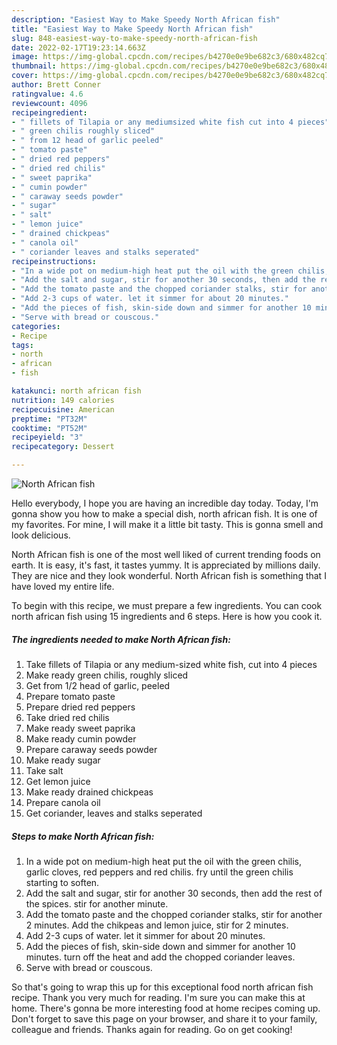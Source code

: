 ```yaml
---
description: "Easiest Way to Make Speedy North African fish"
title: "Easiest Way to Make Speedy North African fish"
slug: 848-easiest-way-to-make-speedy-north-african-fish
date: 2022-02-17T19:23:14.663Z
image: https://img-global.cpcdn.com/recipes/b4270e0e9be682c3/680x482cq70/north-african-fish-recipe-main-photo.jpg
thumbnail: https://img-global.cpcdn.com/recipes/b4270e0e9be682c3/680x482cq70/north-african-fish-recipe-main-photo.jpg
cover: https://img-global.cpcdn.com/recipes/b4270e0e9be682c3/680x482cq70/north-african-fish-recipe-main-photo.jpg
author: Brett Conner
ratingvalue: 4.6
reviewcount: 4096
recipeingredient:
- " fillets of Tilapia or any mediumsized white fish cut into 4 pieces"
- " green chilis roughly sliced"
- " from 12 head of garlic peeled"
- " tomato paste"
- " dried red peppers"
- " dried red chilis"
- " sweet paprika"
- " cumin powder"
- " caraway seeds powder"
- " sugar"
- " salt"
- " lemon juice"
- " drained chickpeas"
- " canola oil"
- " coriander leaves and stalks seperated"
recipeinstructions:
- "In a wide pot on medium-high heat put the oil with the green chilis, garlic cloves, red peppers and red chilis. fry until the green chilis starting to soften."
- "Add the salt and sugar, stir for another 30 seconds, then add the rest of the spices. stir for another minute."
- "Add the tomato paste and the chopped coriander stalks, stir for another 2 minutes. Add the chikpeas and lemon juice, stir for 2 minutes."
- "Add 2-3 cups of water. let it simmer for about 20 minutes."
- "Add the pieces of fish, skin-side down and simmer for another 10 minutes. turn off the heat and add the chopped coriander leaves."
- "Serve with bread or couscous."
categories:
- Recipe
tags:
- north
- african
- fish

katakunci: north african fish 
nutrition: 149 calories
recipecuisine: American
preptime: "PT32M"
cooktime: "PT52M"
recipeyield: "3"
recipecategory: Dessert

---
```



![North African fish](https://img-global.cpcdn.com/recipes/b4270e0e9be682c3/680x482cq70/north-african-fish-recipe-main-photo.jpg)

Hello everybody, I hope you are having an incredible day today. Today, I'm gonna show you how to make a special dish, north african fish. It is one of my favorites. For mine, I will make it a little bit tasty. This is gonna smell and look delicious.

North African fish is one of the most well liked of current trending foods on earth. It is easy, it's fast, it tastes yummy. It is appreciated by millions daily. They are nice and they look wonderful. North African fish is something that I have loved my entire life.




To begin with this recipe, we must prepare a few ingredients. You can cook north african fish using 15 ingredients and 6 steps. Here is how you cook it.

<!--inarticleads1-->

##### The ingredients needed to make North African fish:

1. Take  fillets of Tilapia or any medium-sized white fish, cut into 4 pieces
1. Make ready  green chilis, roughly sliced
1. Get  from 1/2 head of garlic, peeled
1. Prepare  tomato paste
1. Prepare  dried red peppers
1. Take  dried red chilis
1. Make ready  sweet paprika
1. Make ready  cumin powder
1. Prepare  caraway seeds powder
1. Make ready  sugar
1. Take  salt
1. Get  lemon juice
1. Make ready  drained chickpeas
1. Prepare  canola oil
1. Get  coriander, leaves and stalks seperated




<!--inarticleads2-->

##### Steps to make North African fish:

1. In a wide pot on medium-high heat put the oil with the green chilis, garlic cloves, red peppers and red chilis. fry until the green chilis starting to soften.
1. Add the salt and sugar, stir for another 30 seconds, then add the rest of the spices. stir for another minute.
1. Add the tomato paste and the chopped coriander stalks, stir for another 2 minutes. Add the chikpeas and lemon juice, stir for 2 minutes.
1. Add 2-3 cups of water. let it simmer for about 20 minutes.
1. Add the pieces of fish, skin-side down and simmer for another 10 minutes. turn off the heat and add the chopped coriander leaves.
1. Serve with bread or couscous.




So that's going to wrap this up for this exceptional food north african fish recipe. Thank you very much for reading. I'm sure you can make this at home. There's gonna be more interesting food at home recipes coming up. Don't forget to save this page on your browser, and share it to your family, colleague and friends. Thanks again for reading. Go on get cooking!
